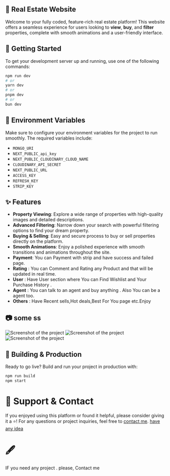 ## 🏡 Real Estate Website

Welcome to your fully coded, feature-rich real estate platform! This website offers a seamless experience for users looking to **view**, **buy**, and **filter** properties, complete with smooth animations and a user-friendly interface.

## 🚀 Getting Started

To get your development server up and running, use one of the following commands:

```bash
npm run dev
# or
yarn dev
# or
pnpm dev
# or
bun dev
```


## 🔧 Environment Variables
Make sure to configure your environment variables for the project to run smoothly. The required variables include:
- `MONGO_URI`
- `NEXT_PUBLIC_api_key`
- `NEXT_PUBLIC_CLOUDINARY_CLOUD_NAME`
- `CLOUDINARY_API_SECRET`
- `NEXT_PUBLIC_URL`
- `ACCESS_KEY`
- `REFRESH_KEY`
- `STRIP_KEY`

## ✨ Features

- **Property Viewing**: Explore a wide range of properties with high-quality images and detailed descriptions.
- **Advanced Filtering**: Narrow down your search with powerful filtering options to find your dream property.
- **Buying & Selling**: Easy and secure process to buy or sell properties directly on the platform.
- **Smooth Animations**: Enjoy a polished experience with smooth transitions and animations throughout the site.
- **Payment**: You can Payment with strip and have success and failed page.
- **Rating** :  You can Comment and Rating any Product and that will be updated in real time.
- **User** : Have User section where You can Find Wishlist and Your Purchase History .
- **Agent** : You can talk to an agent and buy anything . Also You can be a agent too.
- **Others** : Have Recent sells,Hot deals,Best For You page etc.Enjoy

## 📷 some ss

![Screenshot of the project](./screen/s1.png)
![Screenshot of the project](./screen/s2.png)
![Screenshot of the project](./screen/s3.png)


## 🔨 Building & Production

Ready to go live? Build and run your project in production with:

```bash
npm run build
npm start


```
# 🤝 Support & Contact

If you enjoyed using this platform or found it helpful, please consider giving it a ⭐! For any questions or project inquiries, feel free to [contact me](https://rifatportfolionextjs.vercel.app/).
[have any idea](https://www.fiverr.com/rifatul_islam1/build-beautiful-website-with-nextjs)

# 🖋️ 
IF you need any project . please, Contact me

